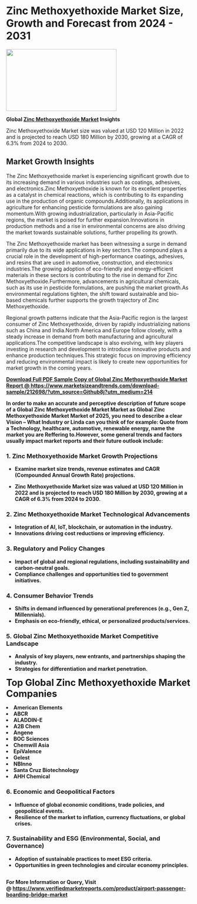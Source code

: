 <H1>Zinc Methoxyethoxide Market Size, Growth and Forecast from 2024 - 2031</H1><img class="aligncenter size-medium wp-image-584254" src="https://thirdeyenews.in/wp-content/uploads/2024/09/Global-Market-Research-300x168.jpeg" alt="" width="300" height="168" /><p><strong>Global&nbsp;<a href="https://www.marketsizeandtrends.com/download-sample/212698/?utm_source=Github8j?utm_medium=214">Zinc Methoxyethoxide Market</a> Insights</strong></p><p>Zinc Methoxyethoxide Market size was valued at USD 120 Million in 2022 and is projected to reach USD 180 Million by 2030, growing at a CAGR of 6.3% from 2024 to 2030.</p><p><h2>Market Growth Insights</h2> <p>The Zinc Methoxyethoxide market is experiencing significant growth due to its increasing demand in various industries such as coatings, adhesives, and electronics.Zinc Methoxyethoxide is known for its excellent properties as a catalyst in chemical reactions, which is contributing to its expanding use in the production of organic compounds.Additionally, its applications in agriculture for enhancing pesticide formulations are also gaining momentum.With growing industrialization, particularly in Asia-Pacific regions, the market is poised for further expansion.Innovations in production methods and a rise in environmental concerns are also driving the market towards sustainable solutions, further propelling its growth.</p> <p><strong><a href="#"></a></strong></p> <p>The Zinc Methoxyethoxide market has been witnessing a surge in demand primarily due to its wide applications in key sectors.The compound plays a crucial role in the development of high-performance coatings, adhesives, and resins that are used in automotive, construction, and electronics industries.The growing adoption of eco-friendly and energy-efficient materials in these sectors is contributing to the rise in demand for Zinc Methoxyethoxide.Furthermore, advancements in agricultural chemicals, such as its use in pesticide formulations, are pushing the market growth.As environmental regulations tighten, the shift toward sustainable and bio-based chemicals further supports the growth trajectory of Zinc Methoxyethoxide.</p> <p>Regional growth patterns indicate that the Asia-Pacific region is the largest consumer of Zinc Methoxyethoxide, driven by rapidly industrializing nations such as China and India.North America and Europe follow closely, with a steady increase in demand from both manufacturing and agricultural applications.The competitive landscape is also evolving, with key players investing in research and development to introduce innovative products and enhance production techniques.This strategic focus on improving efficiency and reducing environmental impact is likely to create new opportunities for market growth in the coming years.</p> <p><strong><a href="#"></p><p><span class=""><strong>Download Full PDF Sample Copy of Global Zinc Methoxyethoxide Market Report</strong> @ <a href="https://www.marketsizeandtrends.com/download-sample/212698/?utm_source=Github8j?utm_medium=214" target="_blank">https://www.marketsizeandtrends.com/download-sample/212698/?utm_source=Github8j?utm_medium=214</a></span></p><p>In order to make an accurate and perceptive description of future scope of a Global&nbsp;Zinc Methoxyethoxide Market Market as Global&nbsp;Zinc Methoxyethoxide Market Market of 2025, you need to describe a clear Vision &ndash; What Industry or Linda can you think of for example: Quote from a Technology, healthcare, automotive, renewable energy, name the market you are Reffering to.However, some general trends and factors usually impact market reports and their future outlook include:</p><h3>1.&nbsp;<strong>Zinc Methoxyethoxide Market Growth Projections</strong></h3><ul><li>Examine market size trends, revenue estimates and CAGR (Compounded Annual Growth Rate) projections.</li><li><p>Zinc Methoxyethoxide Market size was valued at USD 120 Million in 2022 and is projected to reach USD 180 Million by 2030, growing at a CAGR of 6.3% from 2024 to 2030.</p></li></ul><h3>2.&nbsp;<strong>Zinc Methoxyethoxide Market Technological Advancements</strong></h3><ul><li>Integration of AI, IoT, blockchain, or automation in the industry.</li><li>Innovations driving cost reductions or improving efficiency.</li></ul><h3>3.&nbsp;<strong>Regulatory and Policy Changes</strong></h3><ul><li>Impact of global and regional regulations, including sustainability and carbon-neutral goals.</li><li>Compliance challenges and opportunities tied to government initiatives.</li></ul><h3>4.&nbsp;<strong>Consumer Behavior Trends</strong></h3><ul><li>Shifts in demand influenced by generational preferences (e.g., Gen Z, Millennials).</li><li>Emphasis on eco-friendly, ethical, or personalized products/services.</li></ul><h3>5.&nbsp;<strong>Global Zinc Methoxyethoxide Market Competitive Landscape</strong></h3><ul><li>Analysis of key players, new entrants, and partnerships shaping the industry.</li><li>Strategies for differentiation and market penetration.</li></ul><p data-pm-slice="1 1 []"><span style="color: inherit; font-family: inherit; font-size: 25px;">Top Global Zinc Methoxyethoxide Market Companies</span></p><div class="" data-test-id=""><p><li>American Elements</li><li> ABCR</li><li> ALADDIN-E</li><li> A2B Chem</li><li> Angene</li><li> BOC Sciences</li><li> Chemwill Asia</li><li> EpiValence</li><li> Gelest</li><li> NBInno</li><li> Santa Cruz Biotechnology</li><li> AHH Chemical</li></p></div><h3>6.&nbsp;<strong>Economic and Geopolitical Factors</strong></h3><ul><li>Influence of global economic conditions, trade policies, and geopolitical events.</li><li>Resilience of the market to inflation, currency fluctuations, or global crises.</li></ul><h3>7.&nbsp;<strong>Sustainability and ESG (Environmental, Social, and Governance)</strong></h3><ul><li>Adoption of sustainable practices to meet ESG criteria.</li><li>Opportunities in green technologies and circular economy principles.</li></ul><h2><strong style="font-size: 14px;">For More Information or Query, Visit @&nbsp;</strong><a style="background-color: #ffffff; font-size: 14px;" href="https://www.marketsizeandtrends.com/report/zinc-methoxyethoxide-market/" target="_blank">https://www.verifiedmarketreports.com/product/airport-passenger-boarding-bridge-market</a></h2>